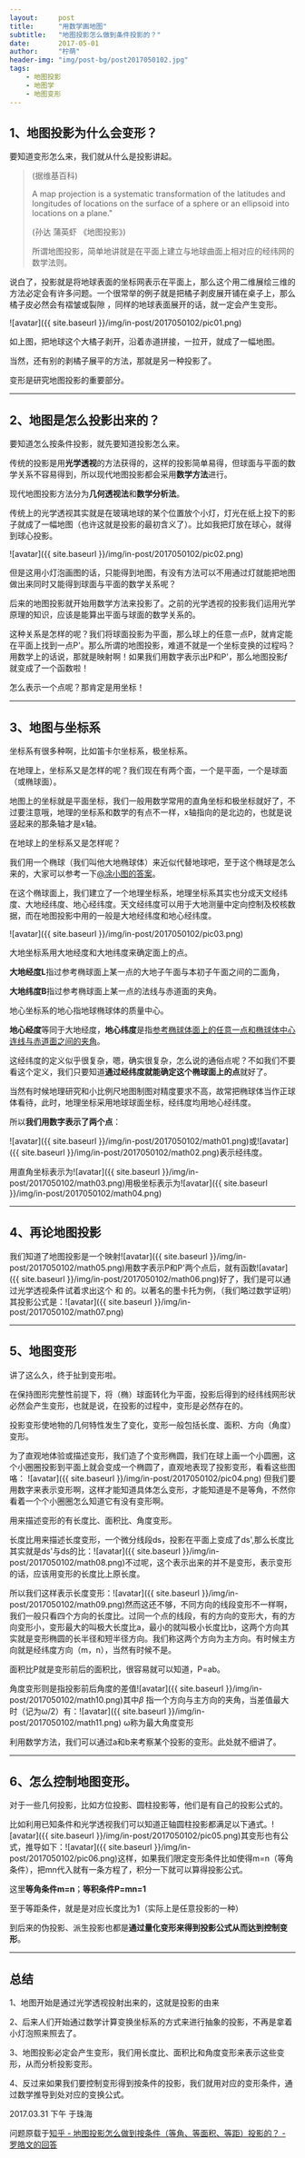```yaml
---
layout:     post
title:      "用数学画地图"
subtitle:   "地图投影怎么做到条件投影的？"
date:       2017-05-01
author:     "柠萌"
header-img: "img/post-bg/post2017050102.jpg"
tags:
    - 地图投影
    - 地图学
    - 地图变形
---
```




## 1、地图投影为什么会变形？

要知道变形怎么来，我们就从什么是投影讲起。

> (据维基百科)
>
> A map projection is a systematic transformation of the latitudes and longitudes of locations on the surface of a sphere or an ellipsoid into locations on a plane."
>
> (孙达 蒲英虾 《地图投影》)
>
> 所谓地图投影，简单地讲就是在平面上建立与地球曲面上相对应的经纬网的数学法则。

说白了，投影就是将地球表面的坐标网表示在平面上，那么这个用二维展绘三维的方法必定会有许多问题。一个很常举的例子就是把橘子剥皮展开铺在桌子上，那么橘子皮必然会有褶皱或裂隙 ，同样的地球表面展开的话，就一定会产生变形。

![avatar]({{ site.baseurl }}/img/in-post/2017050102/pic01.png)

如上图，把地球这个大橘子剥开，沿着赤道拼接，一拉开，就成了一幅地图。

当然，还有别的剥橘子展平的方法，那就是另一种投影了。

变形是研究地图投影的重要部分。

---

## 2、地图是怎么投影出来的？

要知道怎么按条件投影，就先要知道投影怎么来。

传统的投影是用**光学透视**的方法获得的，这样的投影简单易得，但球面与平面的数学关系不容易得到，所以现代地图投影都会采用**数学方法**进行。

现代地图投影方法分为**几何透视法**和**数学分析法**。

传统上的光学透视其实就是在玻璃地球的某个位置放个小灯，灯光在纸上投下的影子就成了一幅地图（也许这就是投影的最初含义了）。比如我把灯放在球心，就得到球心投影。

![avatar]({{ site.baseurl }}/img/in-post/2017050102/pic02.png)

但是这用小灯泡画图的话，只能得到地图，有没有方法可以不用通过灯就能把地图做出来同时又能得到球面与平面的数学关系呢？

后来的地图投影就开始用数学方法来投影了。之前的光学透视的投影我们运用光学原理的知识，应该是能算出平面与球面的数学关系的。

这种关系是怎样的呢？我们将球面投影为平面，那么球上的任意一点P，就肯定能在平面上找到一点P'。那么所谓的地图投影，难道不就是一个坐标变换的过程吗？用数学上的话说，那就是映射啊！如果我们用数字表示出P和P'，那么地图投影*f* 就变成了一个函数啦！

怎么表示一个点呢？那肯定是用坐标！

---

## 3、地图与坐标系

坐标系有很多种啊，比如笛卡尔坐标系，极坐标系。

在地理上，坐标系又是怎样的呢？我们现在有两个面，一个是平面，一个是球面（或椭球面）。

地图上的坐标就是平面坐标，我们一般用数学常用的直角坐标和极坐标就好了，不过要注意哦，地理的坐标系和数学的有点不一样，x轴指向的是北边的，也就是说竖起来的那条轴才是x轴。

在地球上的坐标系又是怎样呢？

我们用一个椭球（我们叫他大地椭球体）来近似代替地球吧，至于这个椭球是怎么来的，大家可以参考一下[@凃小图的答案](https://zhihu.com/question/27681013/answer/108473609)。

在这个椭球面上，我们建立了一个地理坐标系，地理坐标系其实也分成天文经纬度、大地经纬度、地心经纬度。天文经纬度可以用于大地测量中定向控制及校核数据，而在地图投影中用的一般是大地经纬度和地心经纬度。

![avatar]({{ site.baseurl }}/img/in-post/2017050102/pic03.png)

大地坐标系用大地经度和大地纬度来确定面上的点。

**大地经度L**指过参考椭球面上某一点的大地子午面与本初子午面之间的二面角，

**大地纬度B**指过参考椭球面上某一点的法线与赤道面的夹角。 

地心坐标系的地心指地球椭球体的质量中心。

**地心经度**等同于大地经度，**地心纬度**是指<u>参考椭球体面上的任意一点和椭球体中心连线与赤道面之间的夹角</u>。

这经纬度的定义似乎很复杂，嗯，确实很复杂，怎么说的通俗点呢？不如我们不要看这个定义，我们只要知道**通过经纬度就能确定这个椭球面上的点**就好了。

当然有时候地理研究和小比例尺地图制图对精度要求不高，故常把椭球体当作正球体看待，此时，地理坐标采用地球球面坐标，经纬度均用地心经纬度。

所以**我们用数字表示了两个点**：

![avatar]({{ site.baseurl }}/img/in-post/2017050102/math01.png)或![avatar]({{ site.baseurl }}/img/in-post/2017050102/math02.png)表示经纬度。

用直角坐标表示为![avatar]({{ site.baseurl }}/img/in-post/2017050102/math03.png)用极坐标表示为![avatar]({{ site.baseurl }}/img/in-post/2017050102/math04.png)

---

## 4、再论地图投影

我们知道了地图投影是一个映射![avatar]({{ site.baseurl }}/img/in-post/2017050102/math05.png)用数字表示P和P'两个点后，就有函数![avatar]({{ site.baseurl }}/img/in-post/2017050102/math06.png)好了，我们是可以通过光学透视条件试着求出这个 和 的。以著名的墨卡托为例，（我们略过数学证明）其投影公式是：![avatar]({{ site.baseurl }}/img/in-post/2017050102/math07.png)

---

## 5、地图变形

讲了这么久，终于扯到变形啦。

在保持图形完整性前提下，将（椭）球面转化为平面，投影后得到的经纬线网形状必然会产生变形，也就是说，在投影的过程中，变形是必然存在的。

投影变形使地物的几何特性发生了变化，变形一般包括长度、面积、方向（角度）变形。

为了直观地体验或描述变形，我们造了个变形椭圆，我们在球上画一个小圆圈，这个小圈圈投影到平面上就会变成一个椭圆了，直观地表现了投影变形，看看这些图咯：
![avatar]({{ site.baseurl }}/img/in-post/2017050102/pic04.png)
但我们要用数字来表示变形啊，这样才能知道具体怎么变形，才能知道是不是等角，不然你看着一个个小圈圈怎么知道它有没有变形啊。

用来描述变形的有长度比、面积比、角度变形。

长度比用来描述长度变形，一个微分线段ds，投影在平面上变成了ds',那么长度比其实就是ds'与ds的比：![avatar]({{ site.baseurl }}/img/in-post/2017050102/math08.png)不过呢，这个表示出来的并不是变形，表示变形的话，应该用变形的长度比上原长度。

所以我们这样表示长度变形：![avatar]({{ site.baseurl }}/img/in-post/2017050102/math09.png)然而这还不够，不同方向的线段变形不一样啊，我们一般只看四个方向的长度比。过同一个点的线段，有的方向的变形大，有的方向变形小，变形最大的叫极大长度比a，最小的就叫极小长度比b，这两个方向其实就是变形椭圆的长半径和短半径方向。我们称这两个方向为主方向。有时候主方向就是经纬度方向（m，n），当然有时候不是。

面积比P就是变形前后的面积比，很容易就可以知道，P=ab。

角度变形则是指投影前后角度的差值![avatar]({{ site.baseurl }}/img/in-post/2017050102/math10.png)其中*β* 指一个方向与主方向的夹角，当差值最大时（记为ω/2）有：![avatar]({{ site.baseurl }}/img/in-post/2017050102/math11.png)
ω称为最大角度变形

利用数学方法，我们可以通过a和b来考察某个投影的变形。此处就不细讲了。

---

## 6、怎么控制地图变形。

对于一些几何投影，比如方位投影、圆柱投影等，他们是有自己的投影公式的。

比如利用已知条件和光学透视我们可以知道正轴圆柱投影都满足以下通式。![avatar]({{ site.baseurl }}/img/in-post/2017050102/pic05.png)其变形也有公式，推导如下：![avatar]({{ site.baseurl }}/img/in-post/2017050102/pic06.png)这样，如果我们限定变形条件比如使得m=n（等角条件），把mn代入就有一条方程了，积分一下就可以算得投影公式。

这里**等角条件m=n**；**等积条件P=mn=1**

至于等距条件，就是是对应长度比为1（实际上是任意投影的一种）

到后来的伪投影、派生投影也都是**通过量化变形来得到投影公式从而达到控制变形**。

---

## 总结

1、地图开始是通过光学透视投射出来的，这就是投影的由来

2、后来人们开始通过数学计算变换坐标系的方式来进行抽象的投影，不再是拿着小灯泡照来照去了。

3、地图投影必定会产生变形，我们用长度比、面积比和角度变形来表示这些变形，从而分析投影变形。

4、反过来如果我们要控制变形得到按条件的投影，我们就用对应的变形条件，通过数学推导到处对应的变换公式。


2017.03.31 下午 于珠海

问题原载于[知乎 - 地图投影怎么做到按条件（等角、等面积、等距）投影的？ - 罗皓文的回答](https://zhihu.com/question/27681013/answer/154323255 )
